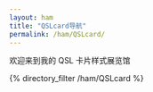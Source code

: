 ```yaml
---
layout: ham
title: "QSLcard导航"
permalink: /ham/QSLcard/
---
```


欢迎来到我的 QSL 卡片样式展览馆
<div class="directory-list">{% directory_filter /ham/QSLcard %}</div>